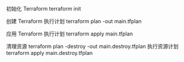 初始化 Terraform
terraform init

创建 Terraform 执行计划
terraform plan -out main.tfplan

应用 Terraform 执行计划
terraform apply main.tfplan

清理资源
terraform plan -destroy -out main.destroy.tfplan
执行资源计划
terraform apply main.destroy.tfplan
